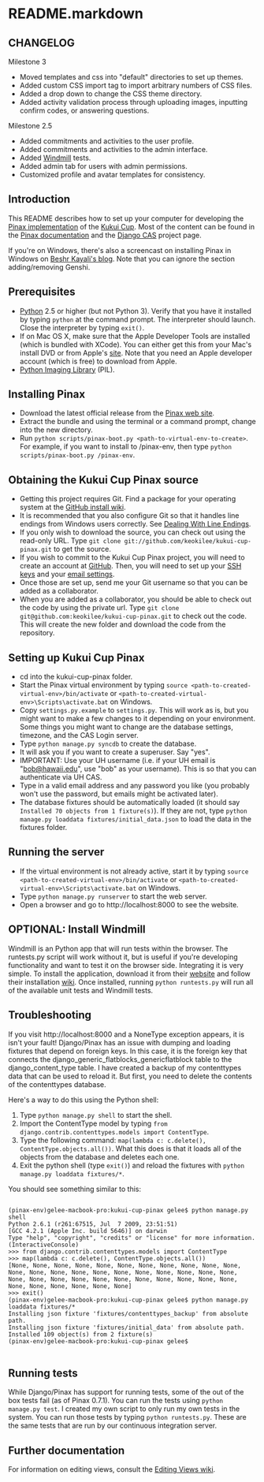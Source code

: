 # README.markdown

## CHANGELOG

Milestone 3

* Moved templates and css into "default" directories to set up themes.
* Added custom CSS import tag to import arbitrary numbers of CSS files.
* Added a drop down to change the CSS theme directory.
* Added activity validation process through uploading images, inputting confirm codes, or answering questions.

Milestone 2.5

* Added commitments and activities to the user profile.
* Added commitments and activities to the admin interface.
* Added [Windmill](http://getwindmill.com) tests.
* Added admin tab for users with admin permissions.
* Customized profile and avatar templates for consistency.

## Introduction

This README describes how to set up your computer for developing the [Pinax implementation](http://github.com/keokilee/kukui-cup-pinax) of the [Kukui Cup](http://code.google.com/p/kukui-cup/).  Most of the content can be found in the [Pinax documentation](http://pinaxproject.com/docs/0.7/install.html) and the [Django CAS](http://code.google.com/p/django-cas/) project page.

If you're on Windows, there's also a screencast on installing Pinax in Windows on [Beshr Kayali's blog](http://beshrkayali.com/posts/10/).  Note that you can ignore the section adding/removing Genshi.

## Prerequisites
* [Python](http://www.python.org/download/) 2.5 or higher (but not Python 3).  Verify that you have it installed by typing `python` at the command prompt.  The interpreter should launch.  Close the interpreter by typing `exit()`.
* If on Mac OS X, make sure that the Apple Developer Tools are installed (which is bundled with XCode).  You can either get this from your Mac's install DVD or from Apple's [site](http://developer.apple.com/technologies/xcode.html).  Note that you need an Apple developer account (which is free) to download from Apple.
* [Python Imaging Library](http://www.pythonware.com/products/pil/) (PIL).

## Installing Pinax
* Download the latest official release from the [Pinax web site](http://pinaxproject.com/download/).
* Extract the bundle and using the terminal or a command prompt, change into the new directory.
* Run `python scripts/pinax-boot.py <path-to-virtual-env-to-create>`.  For example, if you want to install to /pinax-env, then type `python scripts/pinax-boot.py /pinax-env`.

## Obtaining the Kukui Cup Pinax source
* Getting this project requires Git.  Find a package for your operating system at the [GitHub install wiki](http://help.github.com/git-installation-redirect).
* It is recommended that you also configure Git so that it handles line endings from Windows users correctly. See [Dealing With Line Endings](http://help.github.com/dealing-with-lineendings/).
* If you only wish to download the source, you can check out using the read-only URL.  Type `git clone git://github.com/keokilee/kukui-cup-pinax.git` to get the source.
* If you wish to commit to the Kukui Cup Pinax project, you will need to create an account at [GitHub](http://github.com).  Then, you will need to set up your [SSH keys](http://help.github.com/key-setup-redirect) and your [email settings](http://help.github.com/git-email-settings/).
* Once those are set up, send me your Git username so that you can be added as a collaborator.
* When you are added as a collaborator, you should be able to check out the code by using the private url.  Type `git clone git@github.com:keokilee/kukui-cup-pinax.git` to check out the code.  This will create the new folder and download the code from the repository.

## Setting up Kukui Cup Pinax
* cd into the kukui-cup-pinax folder.
* Start the Pinax virtual environment by typing `source <path-to-created-virtual-env>/bin/activate` or `<path-to-created-virtual-env>\Scripts\activate.bat` on Windows.
* Copy `settings.py.example` to `settings.py`.  This will work as is, but you might want to make a few changes to it depending on your environment.  Some things you might want to change are the database settings, timezone, and the CAS Login server.
* Type `python manage.py syncdb` to create the database.
* It will ask you if you want to create a superuser.  Say "yes".
* IMPORTANT: Use your UH username (i.e. if your UH email is "bob@hawaii.edu", use "bob" as your username).  This is so that you can authenticate via UH CAS.
* Type in a valid email address and any password you like (you probably won't use the password, but emails might be activated later).
* The database fixtures should be automatically loaded (it should say `Installed 70 objects from 1 fixture(s)`).  If they are not, type `python manage.py loaddata fixtures/initial_data.json` to load the data in the fixtures folder.

## Running the server
* If the virtual environment is not already active, start it by typing `source <path-to-created-virtual-env>/bin/activate` or `<path-to-created-virtual-env>\Scripts\activate.bat` on Windows.
* Type `python manage.py runserver` to start the web server.
* Open a browser and go to http://localhost:8000 to see the website.

## OPTIONAL: Install Windmill
Windmill is an Python app that will run tests within the browser.  The runtests.py script will work without it, but is useful if you're developing functionality and want to test it on the browser side.  Integrating it is very simple.  To install the application, download it from their [website](http://www.getwindmill.com/) and follow their installation [wiki](http://wiki.github.com/windmill/windmill/installing).  Once installed, running `python runtests.py` will run all of the available unit tests and Windmill tests.

## Troubleshooting
If you visit http://localhost:8000 and a NoneType exception appears, it is isn't your fault!  Django/Pinax has an issue with dumping and loading fixtures that depend on foreign keys.  In this case, it is the foreign key that connects the django\_generic\_flatblocks\_genericflatblock table to the django\_content\_type table.  I have created a backup of my contenttypes data that can be used to reload it.  But first, you need to delete the contents of the contenttypes database.

Here's a way to do this using the Python shell:

1. Type `python manage.py shell` to start the shell.
2. Import the ContentType model by typing `from django.contrib.contenttypes.models import ContentType`.
3. Type the following command: `map(lambda c: c.delete(), ContentType.objects.all())`.  What this does is that it loads all of the objects from the database and deletes each one.
4. Exit the python shell (type `exit()`) and reload the fixtures with `python manage.py loaddata fixtures/*`.

You should see something similar to this:

<pre>
<code>
(pinax-env)gelee-macbook-pro:kukui-cup-pinax gelee$ python manage.py shell
Python 2.6.1 (r261:67515, Jul  7 2009, 23:51:51) 
[GCC 4.2.1 (Apple Inc. build 5646)] on darwin
Type "help", "copyright", "credits" or "license" for more information.
(InteractiveConsole)
>>> from django.contrib.contenttypes.models import ContentType
>>> map(lambda c: c.delete(), ContentType.objects.all())
[None, None, None, None, None, None, None, None, None, None, None, None, None, None, None, None, None, None, None, None, None, None, None, None, None, None, None, None, None, None, None, None, None, None, None, None, None, None, None]
>>> exit()
(pinax-env)gelee-macbook-pro:kukui-cup-pinax gelee$ python manage.py loaddata fixtures/*
Installing json fixture 'fixtures/contenttypes_backup' from absolute path.
Installing json fixture 'fixtures/initial_data' from absolute path.
Installed 109 object(s) from 2 fixture(s)
(pinax-env)gelee-macbook-pro:kukui-cup-pinax gelee$
</code>
</pre>

## Running tests
While Django/Pinax has support for running tests, some of the out of the box tests fail (as of Pinax 0.7.1).  You can run the tests using `python manage.py test`.  I created my own script to only run my own tests in the system.  You can run those tests by typing `python runtests.py`.  These are the same tests that are run by our continuous integration server.

## Further documentation
For information on editing views, consult the [Editing Views wiki](http://wiki.github.com/keokilee/kukui-cup-pinax/editing-views).
